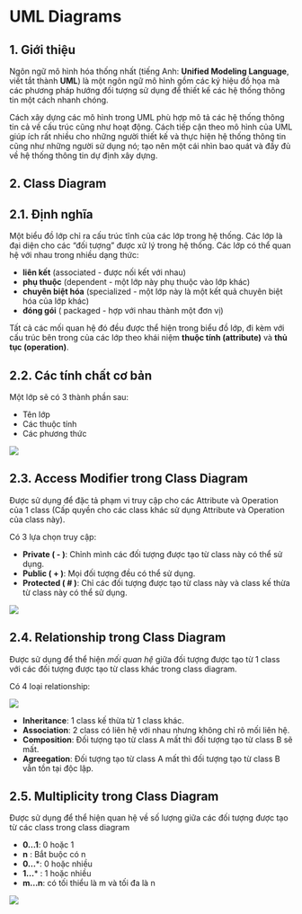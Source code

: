 # UML Diagrams

## 1. Giới thiệu
Ngôn ngữ mô hình hóa thống nhất (tiếng Anh: **Unified Modeling Language**, viết tắt thành **UML**) là một ngôn ngữ mô hình gồm các ký hiệu đồ họa mà các phương pháp hướng đối tượng sử dụng để thiết kế các hệ thống thông tin một cách nhanh chóng.

Cách xây dựng các mô hình trong UML phù hợp mô tả các hệ thống thông tin cả về cấu trúc cũng như hoạt động. Cách tiếp cận theo mô hình của UML giúp ích rất nhiều cho những người thiết kế và thực hiện hệ thống thông tin cũng như những người sử dụng nó; tạo nên một cái nhìn bao quát và đầy đủ về hệ thống thông tin dự định xây dựng.

## 2. Class Diagram

## 2.1. Định nghĩa

Một biểu đồ lớp chỉ ra cấu trúc tĩnh của các lớp trong hệ thống. Các lớp là đại diện cho các “đối tượng” được xử lý trong hệ thống. Các lớp có thể quan hệ với nhau trong nhiều dạng thức:

- **liên kết** (associated - được nối kết với nhau)
- **phụ thuộc** (dependent - một lớp này phụ thuộc vào lớp khác)
- **chuyên biệt hóa** (specialized - một lớp này là một kết quả chuyên biệt hóa của lớp khác)
- **đóng gói** ( packaged - hợp với nhau thành một đơn vị)

Tất cả các mối quan hệ đó đều được thể hiện trong biểu đồ lớp, đi kèm với cấu trúc bên trong của các lớp theo khái niệm **thuộc tính (attribute)** và **thủ tục (operation)**.

## 2.2. Các tính chất cơ bản

Một lớp sẽ có 3 thành phần sau:
- Tên lớp
- Các thuộc tính
- Các phương thức

![](https://images.viblo.asia/5b3dc477-b7f4-4dfe-b02c-8055b1489d90.PNG)

## 2.3. Access Modifier trong Class Diagram

Được sử dụng để đặc tả phạm vi truy cập cho các Attribute và Operation của 1 class (Cấp quyền cho các class khác sử dụng Attribute và Operation của class này).

Có 3 lựa chọn truy cập:
- **Private ( - )**: Chỉnh mình các đối tượng được tạo từ class này có thể sử dụng.
- **Public ( + )**: Mọi đối tượng đều có thể sử dụng.
- **Protected ( # )**: Chỉ các đối tượng được tạo từ class này và class kế thừa từ class này có thể sử dụng.

![](https://images.viblo.asia/94064e86-7fcf-4ead-b647-3d3e1e5fd068.PNG)

## 2.4. Relationship trong Class Diagram

Được sử dụng để thể hiện *mối quan hệ* giữa đối tượng được tạo từ 1 class với các đối tượng được tạo từ class khác trong class diagram.

Có 4 loại relationship:

![](https://images.viblo.asia/c869cd68-1172-4a51-8257-81c732537bae.PNG)

- **Inheritance**: 1 class kế thừa từ 1 class khác.
- **Association**: 2 class có liên hệ với nhau nhưng không chỉ rõ mối liên hệ.
- **Composition**: Đối tượng tạo từ class A mất thì đối tượng tạo từ class B sẽ mất.
- **Agreegation**: Đối tượng tạo từ class A mất thì đối tượng tạo từ class B vẫn tồn tại độc lập.

## 2.5. Multiplicity trong Class Diagram

Được sử dụng để thể hiện quan hệ về số lượng giữa các đối tượng được tạo từ các class trong class diagram

- **0...1**: 0 hoặc 1
- **n** : Bắt buộc có n
- **0...***: 0 hoặc nhiều
- **1...*** : 1 hoặc nhiều
- **m...n**: có tối thiểu là m và tối đa là n

![](https://images.viblo.asia/91cafd9c-0266-4817-90f8-428fed42a708.PNG)